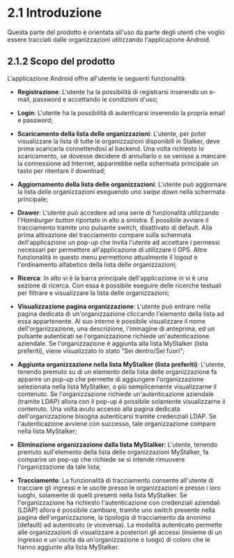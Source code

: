 # 2.1 Introduzione
Questa parte del prodotto è orientata all'uso da parte degli utenti che voglio essere tracciati dalle organizzazioni utilizzando l'applicazione Android.

## 2.1.2 Scopo del prodotto
L'applicazione Android offre all'utente le seguenti funzionalità:

- **Registrazione**: L'utente ha la possibilità di registrarsi inserendo un e-mail, password e accettando le condizioni d'uso;

- **Login**: L'utente ha la possibilità di autenticarsi inserendo la propria email e password;

- **Scaricamento della lista delle organizzazioni**: L'utente, per poter visualizzare la lista di tutte le organizzazioni disponibili in Stalker, deve prima scaricarla connettendosi al backend. Una volta richiesto lo scaricamento, se dovesse decidere di annullarlo o se venisse a mancare la connessione ad Internet, apparirebbe nella schermata principale un tasto per ritentare il download;

- **Aggiornamento della lista delle organizzazioni**: L'utente può aggiornare la lista delle organizzazioni eseguendo uno *swipe down* nella schermata principale;

- **Drawer**: L'utente può accedere ad una serie di funzionalità utilizzando l'*Hamburger button* riportato in alto a sinistra.
È possibile avviare il tracciamento tramite uno pulsante switch, disattivato di default. Alla prima attivazione del tracciamento compare sulla schermata dell'applicazione un pop-up che invita l'utente ad accettare i permessi necessari per permettere all'applicazione di utilizzare il GPS. Altre funzionalità in questo menu permettono attualmente il logout e l'ordinamento alfabetico della lista delle organizzazioni;

- **Ricerca**: In alto vi è la barra principale dell'applicazione in vi è una sezione di ricerca. Con essa è possibile eseguire delle ricerche testuali per filtrare e visualizzare la lista delle organizzazioni;

- **Visualizzazione pagina organizzazione**: L'utente può entrare nella pagina dedicata di un'organizzazione cliccando l'elemento della lista ad essa appartenente. Al suo interno è possibile visualizzare il nome dell'organizzazione, una descrizione, l'immagine di anteprima, ed un pulsante autenticati se l'organizzazione richiede un'autenticazione aziendale. Se l'organizzazione è aggiunta alla lista MyStalker (lista preferiti), viene visualizzato lo stato "Sei dentro/Sei fuori";
 
- **Aggiunta organizzazione nella lista MyStalker (lista preferiti)**: L'utente, tenendo premuto su di un elemento della lista delle organizzazione fa apparire un pop-up che permette di aggiungere l'organizzazione selezionata nella lista MyStalker, o più semplicemente visualizzarne il contenuto. Se l'organizzazione richiede un'autenticazione aziendale (tramite LDAP) allora con il pop-up è possibile solamente visualizzarne il contenuto. Una volta avuto accesso alla pagina dedicata dell'organizzazione bisogna autenticarsi tramite credenziali LDAP. Se l'autenticazione avviene con successo, tale organizzazione compare nella lista MyStalker;

- **Eliminazione organizzazione dalla lista MyStalker**: L'utente, tenendo premuto sull'elemento della lista delle organizzazioni MyStalker, fa comparire un pop-up che richiede se si intende rimuovere l'organizzazione da tale lista;

- **Tracciamento**: La funzionalità di tracciamento consente all'utente di tracciare gli ingressi e le uscite presso le organizzazioni e presso i loro luoghi, solamente di quelli presenti nella lista MyStalker. Se l'organizzazione ha richiesto l'autenticazione con credenziali aziendali (LDAP) allora è possibile cambiare, tramite uno switch presente nella pagina dell'organizzazione, la tipologia di tracciamento da anonimo (default) ad autenticato (e viceversa). La modalità autenticato permette alle organizzazioni di visualizzare a posteriori gli accessi (insieme di un ingresso e un'uscita da un'organizzazione o luogo) di coloro che le hanno aggiunte alla lista MyStalker.